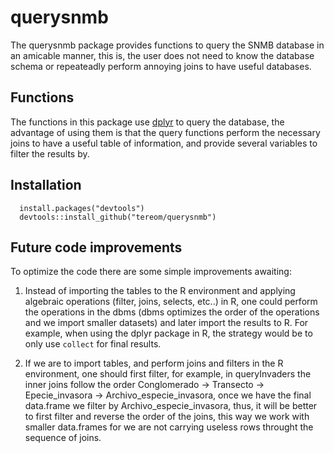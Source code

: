 # querysnmb

The querysnmb package provides functions to query the SNMB database in an
amicable manner, this is, the user does not need to know the database schema
or repeateadly perform annoying joins to have useful databases.

## Functions
The functions in this package use [dplyr](https://github.com/hadley/dplyr) to query the database, the advantage of
using them is that the query functions perform the necessary joins to have a
useful table of information, and provide several variables to filter the
results by.

## Installation

```
  install.packages("devtools")
  devtools::install_github("tereom/querysnmb")
```

## Future code improvements
To optimize the code there are some simple improvements awaiting:

1. Instead of importing the tables to the R environment and applying algebraic operations (filter, joins, selects, etc..) in R, one could perform the operations in the dbms (dbms optimizes the order of the operations and we import smaller datasets) and later import the results to R. For example, when using the dplyr package in R, the strategy would be to only use `collect` for final results. 

2. If we are to import tables, and perform joins and filters in the R environment, one should first filter, for example, in queryInvaders the inner joins follow the order Conglomerado -> Transecto -> Epecie\_invasora -> Archivo\_especie\_invasora, once we have the final data.frame we filter by Archivo_especie_invasora, thus, it will be better to first filter and reverse the order of the joins, this way we work with smaller data.frames for we are not carrying useless rows throught the sequence of joins.
